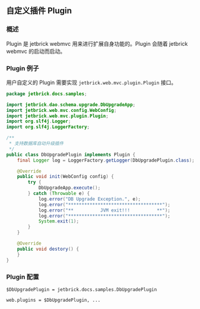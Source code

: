 自定义插件 Plugin
------------------------

### 概述 

Plugin 是 jetbrick webmvc 用来进行扩展自身功能的。Plugin 会随着 jetbrick webmvc 的启动而启动。

### Plugin 例子

用户自定义的 Plugin 需要实现 `jetbrick.web.mvc.plugin.Plugin` 接口。

```java
package jetbrick.docs.samples;

import jetbrick.dao.schema.upgrade.DbUpgradeApp;
import jetbrick.web.mvc.config.WebConfig;
import jetbrick.web.mvc.plugin.Plugin;
import org.slf4j.Logger;
import org.slf4j.LoggerFactory;

/**
 * 支持数据库自动升级插件
 */
public class DbUpgradePlugin implements Plugin {
    final Logger log = LoggerFactory.getLogger(DbUpgradePlugin.class);

    @Override
    public void init(WebConfig config) {
        try {
            DbUpgradeApp.execute();
        } catch (Throwable e) {
            log.error("DB Upgrade Exception.", e);
            log.error("***********************************");
            log.error("**          JVM exit!!!          **");
            log.error("***********************************");
            System.exit(1);
        }
    }

    @Override
    public void destory() {
    }
}
```

### Plugin 配置 

```
$DbUpgradePlugin = jetbrick.docs.samples.DbUpgradePlugin

web.plugins = $DbUpgradePlugin, ...
```



